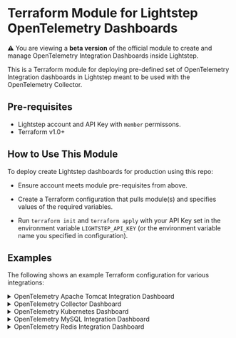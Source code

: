 # Terraform Module for Lightstep OpenTelemetry Dashboards

**:warning:** You are viewing a **beta version** of the official
module to create and manage OpenTelemetry Integration Dashboards inside Lightstep.

This is a Terraform module for deploying pre-defined set of OpenTelemetry Integration dashboards in Lightstep meant to be used with the OpenTelemetry Collector.

## Pre-requisites

* Lightstep account and API Key with `member` permissons.
* Terraform v1.0+


## How to Use This Module

To deploy create Lightstep dashboards for production using this repo:

- Ensure account meets module pre-requisites from above.

- Create a Terraform configuration that pulls module(s) and specifies values
  of the required variables.

- Run `terraform init` and `terraform apply` with your API Key set in the environment variable `LIGHTSTEP_API_KEY` (or the environment variable name you specified in configuration).


## Examples

The following shows an example Terraform configuration for various integrations:
<details>
  <summary>OpenTelemetry Apache Tomcat Integration Dashboard</summary>

  ```yaml
  terraform {
    required_providers {
      lightstep = {
        source = "lightstep/lightstep"
        version = "1.60.2"
      }
    }
  }

  provider "lightstep" {
    api_key         = "your api key"
    organization    = "your organization"
  }

  module "collector-tomcat-dashboards" {
    source            = "./collector-dashboards/otel-collector-tomcat-dashboard"
    lightstep_project = "your project"
  }
  ```

</details>
<details>
  <summary>OpenTelemetry Collector Dashboard</summary>

  ```yaml
  terraform {
    required_providers {
      lightstep = {
        source = "lightstep/lightstep"
        version = "1.60.2"
      }
    }
  }

  provider "lightstep" {
    api_key         = "your api key"
    organization    = "your organization"
  }

  module "collector-dashboards" {
    source            = "./collector-dashboards/otel-collector-dashboard"
    lightstep_project = "your project"
  }
  ```

</details>
<details>
  <summary>OpenTelemetry Kubernetes Dashboard</summary>

  ```yaml
  terraform {
    required_providers {
      lightstep = {
        source = "lightstep/lightstep"
        version = "1.60.2"
      }
    }
  }

  provider "lightstep" {
    api_key         = "your api key"
    organization    = "your organization"
  }

  module "kube-dashboards" {
    source            = "./terraform-opentelemetry-dashboards/collector-dashboards/otel-collector-kubernetes"
    lightstep_project = "dev-jkart"

    workloads = [
      {
        namespace = "cert-manager"
        workload  = "cert-manager"
      },
      {
        namespace = "kube-system"
        workload  = "fluentbit-gke"
      },
      {
        namespace = "kube-system"
        workload  = "gke-metrics-agent"
      },
      {
        namespace = "kube-system"
        workload  = "konnectivity-agent"
      },
      {
        namespace = "testapp"
        workload  = "testapp"
      }
    ]
  }

  ## Example: expose your module outputs
  output "kube_module" {
    value = module.kube-dashboards
  }
  ```

</details>
<details>
  <summary>OpenTelemetry MySQL Integration Dashboard</summary>

  ```yaml
  terraform {
    required_providers {
      lightstep = {
        source = "lightstep/lightstep"
        version = "1.60.2"
      }
    }
  }

  provider "lightstep" {
    api_key         = "your api key"
    organization    = "your organization"
  }

  module "collector-mysql-dashboards" {
    source            = "./collector-dashboards/otel-collector-mysql-dashboard"
    lightstep_project = "your project"
  }
  ```

</details>
<details>
  <summary>OpenTelemetry Redis Integration Dashboard</summary>


  ```yaml
  terraform {
    required_providers {
      lightstep = {
        source = "lightstep/lightstep"
        version = "1.60.2"
      }
    }
  }

  provider "lightstep" {
    api_key         = "your api key"
    organization    = "your organization"
  }

  module "collector-redisreceiver-dashboards" {
    source            = "./collector-dashboards/otel-collector-redisreceiver-dashboard"
    lightstep_project = "your project"
  }
  ```

</details>


